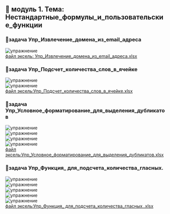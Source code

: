 ## 🦖 модуль 1. Тема: Нестандартные_формулы_и_пользовательские_функции
### 🦍задача Упр_Извлечение_домена_из_email_адреса
![упражнение](images/02_001.png)<br>
[файл эксель: Упр_Извлечение_домена_из_email_адреса.xlsx](files/Упр_Извлечение_домена_из_email_адреса.xlsx)<br>

### 🦍задача Упр_Подсчет_количества_слов_в_ячейке
![упражнение](images/02_002.png)<br>
![упражнение](images/02_003.png)<br>
[файл эксель:Упр_Подсчет_количества_слов_в_ячейке.xlsx](files/Упр_Подсчет_количества_слов_в_ячейке.xlsx)<br>
### 🦍задача Упр_Условное_форматирование_для_выделения_дубликатов

![упражнение](images/02_004.png)<br>
![упражнение](images/02_005.png)<br>
![упражнение](images/02_006.png)<br>
![упражнение](images/02_007.png)<br>
[файл эксель:Упр_Условное_форматирование_для_выделения_дубликатов.xlsx](files/Упр_Условное_форматирование_для_выделения_дубликатов.xlsx)<br>
### 🦍задача Упр_Функция_ для_подсчета_количества_гласных.
![упражнение](images/02_009.png)<br>
![упражнение](images/02_009.png)<br>
![упражнение](images/02_010.png)<br>
![упражнение](images/02_011.png)<br>
![упражнение](images/02_012.png)<br>
[файл эксель:Упр_Функция_ для_подсчета_количества_гласных..xlsx](files/Упр_Функция_для_подсчета_количества_гласных..xlsx)<br>